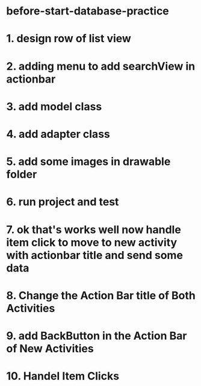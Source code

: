 # before-start-database-practice
# 1. design row of list view
# 2. adding menu to add searchView in actionbar
# 3. add model class
# 4. add adapter class
# 5. add some images in drawable folder
# 6. run project and test
# 7. ok that's works well now handle item click to move to new activity with actionbar title and send some data
# 8. Change the Action Bar title of Both Activities
# 9. add BackButton in the Action Bar of New Activities
# 10. Handel Item Clicks

